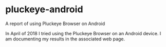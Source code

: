 # pluckeye-android
A report of using Pluckeye Browser on Android

In April of 2018 I tried using the Pluckeye Browser on an Android device. I am documenting my results in the associated web page.
